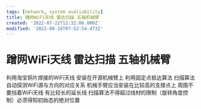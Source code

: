 ```yaml
---
tags: [network, system avaliability]
title: 蹭网WiFi天线 雷达扫描 五轴机械臂
created: '2022-07-22T12:32:06.000Z'
modified: '2022-08-18T07:52:54.473Z'
---
```


# 蹭网WiFi天线 雷达扫描 五轴机械臂

利用淘宝铜片焊接的WiFi天线 安装在开源机械臂上 利用固定点抵达算法 扫描算法 自动探测WiFi源与方向的对应关系 机械手臂应当安装在比较高的支撑点上 周围不要挡着WiFi天线 有比较长的延长线 扫描算法不得超过线材的限制（旋转角度控制）必须得知初始态的绝对位置
